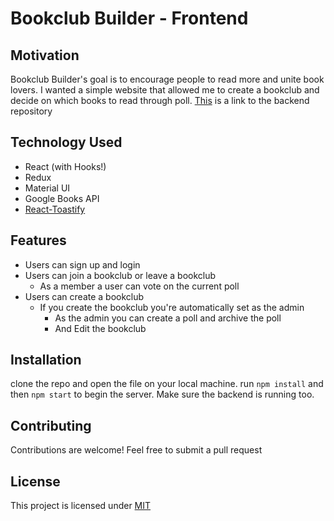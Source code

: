 # Bookclub Builder - Frontend

## Motivation

Bookclub Builder's goal is to encourage people to read more and unite book lovers. I wanted a simple website that allowed me to create a bookclub and decide on which books to read through poll. [This](https://github.com/Taljjaa/bookclub-builder-backend) is a link to the backend repository

## Technology Used

-  React (with Hooks!)
-  Redux
-  Material UI
-  Google Books API
-  [React-Toastify](https://www.npmjs.com/package/react-toastify)

## Features

-  Users can sign up and login
-  Users can join a bookclub or leave a bookclub
   -  As a member a user can vote on the current poll
-  Users can create a bookclub
   -  If you create the bookclub you're automatically set as the admin
      -  As the admin you can create a poll and archive the poll
      -  And Edit the bookclub

## Installation

clone the repo and open the file on your local machine.
run `npm install` and then `npm start` to begin the server. Make sure the backend is running too.

## Contributing

Contributions are welcome! Feel free to submit a pull request

## License

This project is licensed under [MIT](https://choosealicense.com/licenses/mit/)
